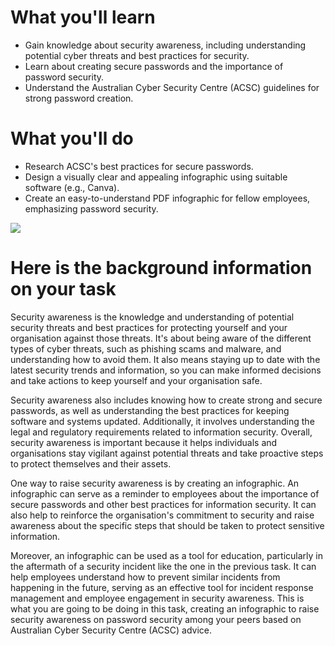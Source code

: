 # What you'll learn
* Gain knowledge about security awareness, including understanding potential cyber threats and best practices for security.
* Learn about creating secure passwords and the importance of password security.
* Understand the Australian Cyber Security Centre (ACSC) guidelines for strong password creation.
# What you'll do
* Research ACSC's best practices for secure passwords.
* Design a visually clear and appealing infographic using suitable software (e.g., Canva).
* Create an easy-to-understand PDF infographic for fellow employees, emphasizing password security.

![](https://blog.pcisecuritystandards.org/hubfs/2018_Blog/Strong-Passwords-Blog.png)

# Here is the background information on your task
Security awareness is the knowledge and understanding of potential security threats and best practices for protecting yourself and your organisation against those threats. It's about being aware of the different types of cyber threats, such as phishing scams and malware, and understanding how to avoid them. It also means staying up to date with the latest security trends and information, so you can make informed decisions and take actions to keep yourself and your organisation safe.

Security awareness also includes knowing how to create strong and secure passwords, as well as understanding the best practices for keeping software and systems updated. Additionally, it involves understanding the legal and regulatory requirements related to information security. Overall, security awareness is important because it helps individuals and organisations stay vigilant against potential threats and take proactive steps to protect themselves and their assets.

One way to raise security awareness is by creating an infographic. An infographic can serve as a reminder to employees about the importance of secure passwords and other best practices for information security. It can also help to reinforce the organisation's commitment to security and raise awareness about the specific steps that should be taken to protect sensitive information.

Moreover, an infographic can be used as a tool for education, particularly in the aftermath of a security incident like the one in the previous task. It can help employees understand how to prevent similar incidents from happening in the future, serving as an effective tool for incident response management and employee engagement in security awareness. This is what you are going to be doing in this task, creating an infographic to raise security awareness on password security among your peers based on Australian Cyber Security Centre (ACSC) advice.
